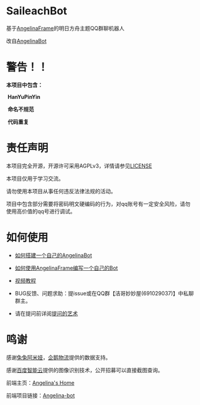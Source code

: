 # SaileachBot

基于[AngelinaFrame](https://github.com/Strelizia02/AngelinaFrame)的明日方舟主题QQ群聊机器人

改自[AngelinaBot](https://github.com/Strelizia02/AngelinaBot)

# 警告！！

**本项目中包含：**

​	**HanYuPinYin**

​	**命名不规范**

​	**代码重复**

# 责任声明

本项目完全开源，开源许可采用AGPLv3，详情请参见[LICENSE](https://github.com/Strelizia02/AngelinaBot/blob/master/LICENSE)

本项目仅用于学习交流。

请勿使用本项目从事任何违反法律法规的活动。

项目中包含部分需要将密码明文硬编码的行为，对qq账号有一定安全风险，请勿使用高价值的qq号进行调试。

# 如何使用

- [如何搭建一个自己的AngelinaBot]()

- [如何使用AngelinaFrame编写一个自己的Bot](https://github.com/Strelizia02/AngelinaFrame/wiki)

- [视频教程]()

- BUG反馈、问题求助：提issue或在QQ群【洁哥妙妙屋(691029037)】中私聊群主。

- 请在提问前详阅[提问的艺术](https://github.com/betaseeker/How-To-Ask-Questions)

# 鸣谢

感谢[兔兔阿米娅](https://github.com/vivien8261/Amiya-Bot)，[企鹅物流](https://penguin-stats.cn/)提供的数据支持。

感谢[百度智能云](https://cloud.baidu.com/)提供的图像识别技术，公开招募可以直接截图查询。

前端主页：[Angelina's Home](http://www.angelina-bot.top/)

前端项目链接：[Angelina-bot](https://github.com/aStrangerPassingBy/Angelina-bot)
